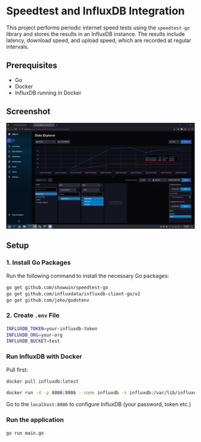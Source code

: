 # Speedtest and InfluxDB Integration

This project performs periodic internet speed tests using the `speedtest-go` library and stores the results in an InfluxDB instance. The results include latency, download speed, and upload speed, which are recorded at regular intervals.

## Prerequisites

- Go
- Docker
- InfluxDB running in Docker

## Screenshot

![Screenshot](/Screenshot_20240716_014841.png)

## Setup

### 1. Install Go Packages

Run the following command to install the necessary Go packages:

```sh
go get github.com/showwin/speedtest-go
go get github.com/influxdata/influxdb-client-go/v2
go get github.com/joho/godotenv
```

### 2. Create `.env` File

```sh
INFLUXDB_TOKEN=your-influxdb-token
INFLUXDB_ORG=your-org
INFLUXDB_BUCKET=test
```

### Run InfluxDB with Docker

Pull first:

```sh
docker pull influxdb:latest
```

```sh
docker run -d -p 8086:8086 --name influxdb -v influxdb:/var/lib/influxdb influxdb:latest
```

Go to the `localhost:8086` to configure InfluxDB (your password, token etc.)

### Run the application

```
go run main.go
```
